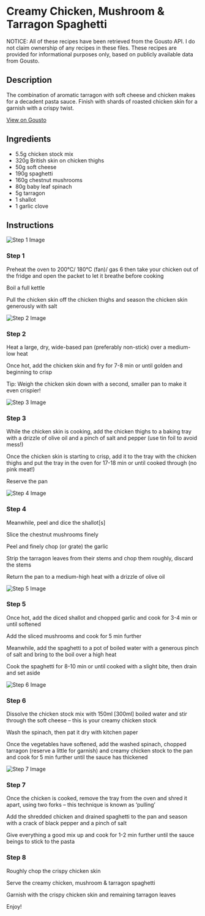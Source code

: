 # Creamy Chicken, Mushroom & Tarragon Spaghetti 

NOTICE: All of these recipes have been retrieved from the Gousto API. I do not claim ownership of any recipes in these files. These recipes are provided for informational purposes only, based on publicly available data from Gousto.

## Description

The combination of aromatic tarragon with soft cheese and chicken makes for a decadent pasta sauce. Finish with shards of roasted chicken skin for a garnish with a crispy twist. 

[View on Gousto](https://www.gousto.co.uk/recipes/cookbook/creamy-chicken-mushroom-tarragon-spaghetti)

## Ingredients

- 5.5g chicken stock mix
- 320g British skin on chicken thighs
- 50g soft cheese
- 190g spaghetti
- 160g chestnut mushrooms
- 80g baby leaf spinach
- 5g tarragon
- 1 shallot
- 1 garlic clove

## Instructions

![Step 1 Image](https://production-media.gousto.co.uk/cms/recipe-step-image/Step-1-1641913643876-x200.jpg)

### Step 1

Preheat the oven to 200°C/ 180°C (fan)/ gas 6 then take your chicken out of the fridge and open the packet to let it breathe before cooking

Boil a full kettle

Pull the chicken skin off the chicken thighs and season the chicken skin generously with salt

![Step 2 Image](https://production-media.gousto.co.uk/cms/recipe-step-image/Step-2-1641913647708-x200.jpg)

### Step 2

Heat a large, dry, wide-based pan (preferably non-stick) over a medium-low heat

Once hot, add the chicken skin and fry for 7-8 min or until golden and beginning to crisp

Tip: Weigh the chicken skin down with a second, smaller pan to make it even crispier!

![Step 3 Image](https://production-media.gousto.co.uk/cms/recipe-step-image/Step-3-1641913689779-x200.jpg)

### Step 3

While the chicken skin is cooking, add the chicken thighs to a baking tray with a drizzle of olive oil and a pinch of salt and pepper (use tin foil to avoid mess!)

Once the chicken skin is starting to crisp, add it to the tray with the chicken thighs and put the tray in the oven for 17-18 min or until cooked through (no pink meat!)

Reserve the pan

![Step 4 Image](https://production-media.gousto.co.uk/cms/recipe-step-image/Step-4-1641913698259-x200.jpg)

### Step 4

Meanwhile, peel and dice the shallot<span class="text-danger">[s]</span>

Slice the chestnut mushrooms finely

Peel and finely chop (or grate) the garlic

Strip the tarragon leaves from their stems and chop them roughly, discard the stems

Return the pan to a medium-high heat with a drizzle of olive oil

![Step 5 Image](https://production-media.gousto.co.uk/cms/recipe-step-image/Step-5-1641913707238-x200.jpg)

### Step 5

Once hot, add the diced shallot and chopped garlic and cook for 3-4 min or until softened

Add the sliced mushrooms and cook for 5 min further

Meanwhile, add the spaghetti to a pot of boiled water with a generous pinch of salt and bring to the boil over a high heat

Cook the spaghetti for 8-10 min or until cooked with a slight bite, then drain and set aside

![Step 6 Image](https://production-media.gousto.co.uk/cms/recipe-step-image/Step-6-1641913724303-x200.jpg)

### Step 6

Dissolve the chicken stock mix with 150ml <span class="text-danger">[300ml]</span> boiled water and stir through the soft cheese – this is your creamy chicken stock

Wash the spinach, then pat it dry with kitchen paper

Once the vegetables have softened, add the washed spinach, chopped tarragon (reserve a little for garnish) and creamy chicken stock to the pan and cook for 5 min further until the sauce has thickened

![Step 7 Image](https://production-media.gousto.co.uk/cms/recipe-step-image/Step-7-1641913748985-x200.jpg)

### Step 7

Once the chicken is cooked, remove the tray from the oven and shred it apart, using two forks – this technique is known as ‘pulling’

Add the shredded chicken and drained spaghetti to the pan and season with a crack of black pepper and a pinch of salt

Give everything a good mix up and cook for 1-2 min further until the sauce beings to stick to the pasta

### Step 8

Roughly chop the crispy chicken skin

Serve the creamy chicken, mushroom & tarragon spaghetti

Garnish with the crispy chicken skin and remaining tarragon leaves

Enjoy!

